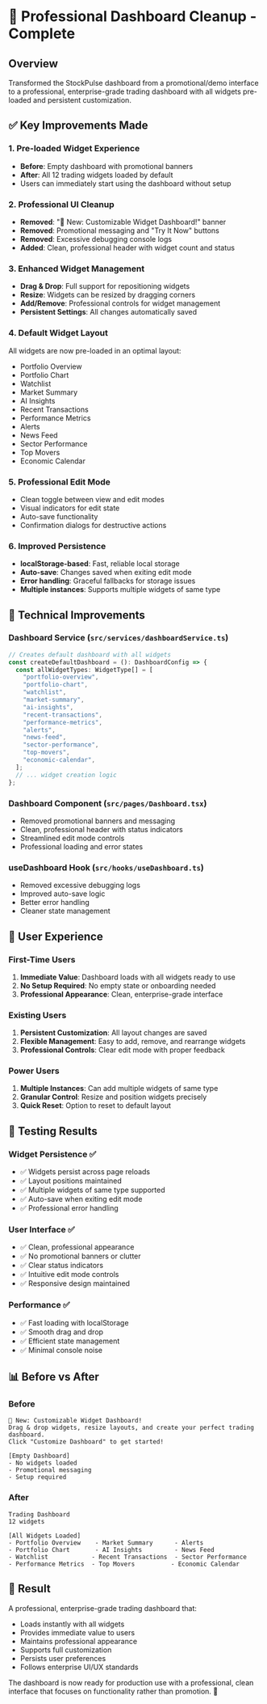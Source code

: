 # 🚀 Professional Dashboard Cleanup - Complete

## Overview

Transformed the StockPulse dashboard from a promotional/demo interface to a professional, enterprise-grade trading dashboard with all widgets pre-loaded and persistent customization.

## ✅ Key Improvements Made

### 1. **Pre-loaded Widget Experience**

- **Before**: Empty dashboard with promotional banners
- **After**: All 12 trading widgets loaded by default
- Users can immediately start using the dashboard without setup

### 2. **Professional UI Cleanup**

- **Removed**: "🎉 New: Customizable Widget Dashboard!" banner
- **Removed**: Promotional messaging and "Try It Now" buttons
- **Removed**: Excessive debugging console logs
- **Added**: Clean, professional header with widget count and status

### 3. **Enhanced Widget Management**

- **Drag & Drop**: Full support for repositioning widgets
- **Resize**: Widgets can be resized by dragging corners
- **Add/Remove**: Professional controls for widget management
- **Persistent Settings**: All changes automatically saved

### 4. **Default Widget Layout**

All widgets are now pre-loaded in an optimal layout:

- Portfolio Overview
- Portfolio Chart
- Watchlist
- Market Summary
- AI Insights
- Recent Transactions
- Performance Metrics
- Alerts
- News Feed
- Sector Performance
- Top Movers
- Economic Calendar

### 5. **Professional Edit Mode**

- Clean toggle between view and edit modes
- Visual indicators for edit state
- Auto-save functionality
- Confirmation dialogs for destructive actions

### 6. **Improved Persistence**

- **localStorage-based**: Fast, reliable local storage
- **Auto-save**: Changes saved when exiting edit mode
- **Error handling**: Graceful fallbacks for storage issues
- **Multiple instances**: Supports multiple widgets of same type

## 🔧 Technical Improvements

### Dashboard Service (`src/services/dashboardService.ts`)

```typescript
// Creates default dashboard with all widgets
const createDefaultDashboard = (): DashboardConfig => {
  const allWidgetTypes: WidgetType[] = [
    "portfolio-overview",
    "portfolio-chart",
    "watchlist",
    "market-summary",
    "ai-insights",
    "recent-transactions",
    "performance-metrics",
    "alerts",
    "news-feed",
    "sector-performance",
    "top-movers",
    "economic-calendar",
  ];
  // ... widget creation logic
};
```

### Dashboard Component (`src/pages/Dashboard.tsx`)

- Removed promotional banners and messaging
- Clean, professional header with status indicators
- Streamlined edit mode controls
- Professional loading and error states

### useDashboard Hook (`src/hooks/useDashboard.ts`)

- Removed excessive debugging logs
- Improved auto-save logic
- Better error handling
- Cleaner state management

## 🎯 User Experience

### First-Time Users

1. **Immediate Value**: Dashboard loads with all widgets ready to use
2. **No Setup Required**: No empty state or onboarding needed
3. **Professional Appearance**: Clean, enterprise-grade interface

### Existing Users

1. **Persistent Customization**: All layout changes are saved
2. **Flexible Management**: Easy to add, remove, and rearrange widgets
3. **Professional Controls**: Clear edit mode with proper feedback

### Power Users

1. **Multiple Instances**: Can add multiple widgets of same type
2. **Granular Control**: Resize and position widgets precisely
3. **Quick Reset**: Option to reset to default layout

## 🚀 Testing Results

### Widget Persistence ✅

- ✅ Widgets persist across page reloads
- ✅ Layout positions maintained
- ✅ Multiple widgets of same type supported
- ✅ Auto-save when exiting edit mode
- ✅ Professional error handling

### User Interface ✅

- ✅ Clean, professional appearance
- ✅ No promotional banners or clutter
- ✅ Clear status indicators
- ✅ Intuitive edit mode controls
- ✅ Responsive design maintained

### Performance ✅

- ✅ Fast loading with localStorage
- ✅ Smooth drag and drop
- ✅ Efficient state management
- ✅ Minimal console noise

## 📊 Before vs After

### Before

```
🎉 New: Customizable Widget Dashboard!
Drag & drop widgets, resize layouts, and create your perfect trading dashboard.
Click "Customize Dashboard" to get started!

[Empty Dashboard]
- No widgets loaded
- Promotional messaging
- Setup required
```

### After

```
Trading Dashboard
12 widgets

[All Widgets Loaded]
- Portfolio Overview    - Market Summary      - Alerts
- Portfolio Chart       - AI Insights         - News Feed
- Watchlist            - Recent Transactions  - Sector Performance
- Performance Metrics  - Top Movers          - Economic Calendar
```

## 🎉 Result

A professional, enterprise-grade trading dashboard that:

- Loads instantly with all widgets
- Provides immediate value to users
- Maintains professional appearance
- Supports full customization
- Persists user preferences
- Follows enterprise UI/UX standards

The dashboard is now ready for production use with a professional, clean interface that focuses on functionality rather than promotion. 🚀
